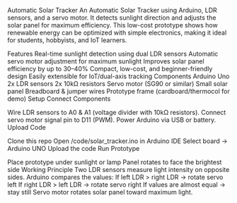 Automatic Solar Tracker
An Automatic Solar Tracker using Arduino, LDR sensors, and a servo motor.
It detects sunlight direction and adjusts the solar panel for maximum efficiency.
This low-cost prototype shows how renewable energy can be optimized with simple electronics, making it ideal for students, hobbyists, and IoT learners.

Features
Real-time sunlight detection using dual LDR sensors
Automatic servo motor adjustment for maximum sunlight
Improves solar panel efficiency by up to 30–40%
Compact, low-cost, and beginner-friendly design
Easily extensible for IoT/dual-axis tracking
Components
Arduino Uno
2x LDR sensors
2x 10kΩ resistors
Servo motor (SG90 or similar)
Small solar panel
Breadboard & jumper wires
Prototype frame (cardboard/thermocol for demo)
Setup
Connect Components

Wire LDR sensors to A0 & A1 (voltage divider with 10kΩ resistors).
Connect servo motor signal pin to D11 (PWM).
Power Arduino via USB or battery.
Upload Code

Clone this repo
Open /code/solar_tracker.ino in Arduino IDE
Select board → Arduino UNO
Upload the code
Run Prototype

Place prototype under sunlight or lamp
Panel rotates to face the brightest side
Working Principle
Two LDR sensors measure light intensity on opposite sides.
Arduino compares the values:
If left LDR > right LDR → rotate servo left
If right LDR > left LDR → rotate servo right
If values are almost equal → stay still
Servo motor rotates solar panel toward maximum light.
